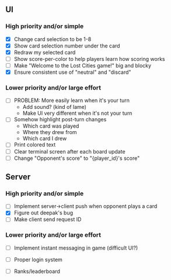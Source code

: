 ## UI

### High priority and/or simple

* [x] Change card selection to be 1-8
* [x] Show card selection number under the card
* [x] Redraw my selected card
* [ ] Show score-per-color to help players learn how scoring works
* [ ] Make "Welcome to the Lost Cities game!" big and blocky
* [x] Ensure consistent use of "neutral" and "discard"

### Lower priority and/or large effort

* [ ] PROBLEM: More easily learn when it's your turn
  * Add sound? (kind of lame)
  * Make UI very different when it's not your turn
* [ ] Somehow highlight post-turn changes
  * Which card was played
  * Where they drew from
  * Which card I drew
* [ ] Print colored text
* [ ] Clear terminal screen after each board update
* [ ] Change "Opponent's score" to "{player_id}'s score"

## Server

### High priority and/or simple

* [ ] Implement server->client push when opponent plays a card
* [x] Figure out deepak's bug
* [ ] Make client send request ID

### Lower priority and/or large effort

* [ ] Implement instant messaging in game (difficult UI?)
* [ ] Proper login system
* [ ] Ranks/leaderboard

